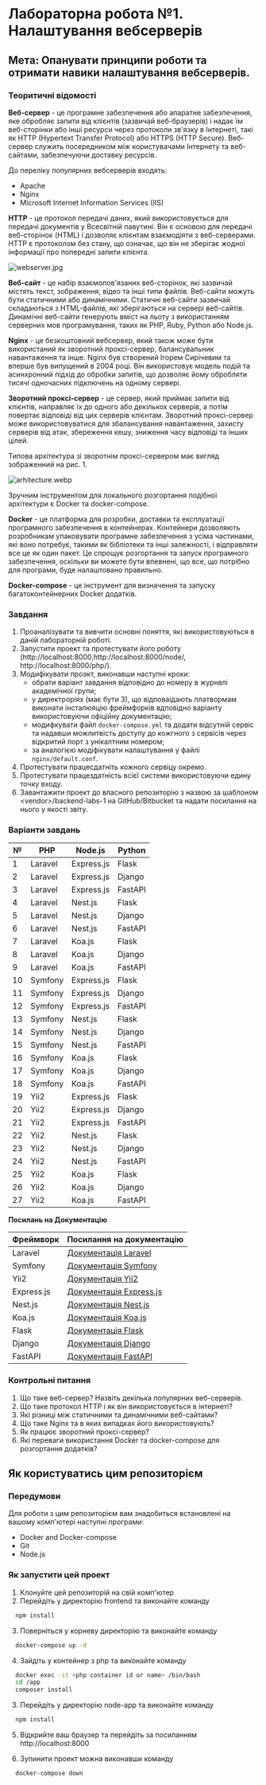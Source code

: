 # Лабораторна робота №1. Налаштування вебсерверів

## Мета: Опанувати принципи роботи та отримати навики налаштування вебсерверів.

### Теоритичні відомості

**Веб-сервер** - це програмне забезпечення або апаратне забезпечення, яке обробляє запити від клієнтів (зазвичай веб-браузерів) і надає їм веб-сторінки або інші ресурси через протоколи зв'язку в Інтернеті, такі як HTTP (Hypertext Transfer Protocol) або HTTPS (HTTP Secure). Веб-сервер служить посередником між користувачами Інтернету та веб-сайтами, забезпечуючи доставку ресурсів.

До переліку популярних вебсерверів входять:

- Apache
- Nginx
- Microsoft Internet Information Services (IIS)

**HTTP** - це протокол передачі даних, який використовується для передачі документів у Всесвітній павутині. Він є основою для передачі веб-сторінок (HTML) і дозволяє клієнтам взаємодіяти з веб-серверами. HTTP є протоколом без стану, що означає, що він не зберігає жодної інформації про попередні запити клієнта.

![webserver.jpg](assets%2Fwebserver.jpg)

**Веб-сайт** - це набір взаємопов'язаних веб-сторінок, які зазвичай містять текст, зображення, відео та інші типи файлів. Веб-сайти можуть бути статичними або динамічними. Статичні веб-сайти зазвичай складаються з HTML-файлів, які зберігаються на сервері веб-сайтів. Динамічні веб-сайти генерують вміст на льоту з використанням серверних мов програмування, таких як PHP, Ruby, Python або Node.js.

**Nginx** - це безкоштовний вебсервер, який також може бути використаний як зворотний проксі-сервер, балансувальник навантаження та інше. 
Nginx був створений Ігорем Сирічевим та вперше був випущений в 2004 році. 
Він використовує модель подій та асинхронний підхід до обробки запитів, що дозволяє йому обробляти тисячі одночасних підключень на одному сервері.

**Зворотний проксі-сервер** - це сервер, який приймає запити від клієнтів, направляє їх до одного або декількох серверів, 
а потім повертає відповіді від цих серверів клієнтам. Зворотний проксі-сервер 
може використовуватися для збалансування навантаження, захисту серверів від атак, збереження кешу, 
зниження часу відповіді та інших цілей.

Типова архітектура зі зворотнім проксі-сервером має вигляд зображенний на рис. 1.

![arhitecture.webp](assets%2Farhitecture.webp)

Зручним інструментом для локального розгортання подібної архітектури є Docker та docker-compose. 

**Docker** - це платформа для розробки, доставки та експлуатації програмного забезпечення в контейнерах. 
Контейнери дозволяють розробникам упаковувати програмне забезпечення з усіма частинами, які воно потребує, такими як бібліотеки 
та інші залежності, і відправляти все це як один пакет. Це спрощує розгортання та запуск програмного забезпечення, 
оскільки ви можете бути впевнені, що все, що потрібно для програми, буде налаштовано правильно.

**Docker-compose** - це інструмент для визначення та запуску багатоконтейнерних Docker додатків.

### Завдання

1. Проаналізувати та вивчити основні поняття, які використовуються в даній лабораторній роботі.
2. Запустити проект та протестувати його роботу (http://localhost:8000,http://localhost:8000/node/, http://localhost:8000/php/).
3. Модифікувати проэкт, виконавши наступні кроки:
   - обрати варіант завдання відповідно до номеру в журнвлі академічної групи;
   - у директроріях (має бути 3), що відповаідають платвормам виконати інсталюяцію фреймфорків вдповідно варіанту використовуючи офіційну документацію;
   - модифкувати файл `docker-compose.yml` та додати відсутній сервіс та надавши можлитвість доступу до кожгного з сервісів через відкритий порт з унікалтним номером;
   - за аналогією модіфікувати налаштування у файлі `nginx/default.conf`.
4. Протестувати працесдатніть кожного сервіцу окремо.
5. Протестувати працездатність всієї системи використовуючи едину точку входу.
6. Завантажити проект до власного репозиторію з назвою за шаблоном \<vendor\>/backend-labs-1 на GitHub/Bitbucket та надати посилання на нього у якості звіту.

### Варіанти завдань

| № | PHP                | Node.js            | Python          |
|---|-------------------|--------------------|-----------------|
| 1 | Laravel           | Express.js         | Flask           |
| 2 | Laravel           | Express.js         | Django          |
| 3 | Laravel           | Express.js         | FastAPI         |
| 4 | Laravel           | Nest.js            | Flask           |
| 5 | Laravel           | Nest.js            | Django          |
| 6 | Laravel           | Nest.js            | FastAPI         |
| 7 | Laravel           | Koa.js             | Flask           |
| 8 | Laravel           | Koa.js             | Django          |
| 9 | Laravel           | Koa.js             | FastAPI         |
|10 | Symfony           | Express.js         | Flask           |
|11 | Symfony           | Express.js         | Django          |
|12 | Symfony           | Express.js         | FastAPI         |
|13 | Symfony           | Nest.js            | Flask           |
|14 | Symfony           | Nest.js            | Django          |
|15 | Symfony           | Nest.js            | FastAPI         |
|16 | Symfony           | Koa.js             | Flask           |
|17 | Symfony           | Koa.js             | Django          |
|18 | Symfony           | Koa.js             | FastAPI         |
|19 | Yii2              | Express.js         | Flask           |
|20 | Yii2              | Express.js         | Django          |
|21 | Yii2              | Express.js         | FastAPI         |
|22 | Yii2              | Nest.js            | Flask           |
|23 | Yii2              | Nest.js            | Django          |
|24 | Yii2              | Nest.js            | FastAPI         |
|25 | Yii2              | Koa.js             | Flask           |
|26 | Yii2              | Koa.js             | Django          |
|27 | Yii2              | Koa.js             | FastAPI         |


**Посилань на Документацію**

| Фреймворк    | Посилання на документацію                                      |
|--------------|----------------------------------------------------------------|
| Laravel      | [Документація Laravel](https://laravel.com/docs)               |
| Symfony      | [Документація Symfony](https://symfony.com/doc/current)        |
| Yii2         | [Документація Yii2](https://www.yiiframework.com/doc/guide/2.0)|
| Express.js   | [Документація Express.js](https://expressjs.com/)             |
| Nest.js      | [Документація Nest.js](https://docs.nestjs.com/)               |
| Koa.js       | [Документація Koa.js](https://koajs.com/)                     |
| Flask        | [Документація Flask](https://flask.palletsprojects.com/)      |
| Django       | [Документація Django](https://docs.djangoproject.com/)       |
| FastAPI      | [Документація FastAPI](https://fastapi.tiangolo.com/)       |


### Контрольні питання

1. Що таке веб-сервер? Назвіть декілька популярних веб-серверів.
2. Що таке протокол HTTP і як він використовується в інтернеті?
3. Які різниці між статичними та динамічними веб-сайтами?
4. Що таке Nginx та в яких випадках його використовують?
5. Як працює зворотний проксі-сервер?
6. Які переваги використання Docker та docker-compose для розгортання додатків?

## Як користуватись цим репозиторієм

### Передумови

Для роботи з цим репозиторієм вам знадобиться встановлені на вашому комп'ютері наступні програми:

- Docker and Docker-compose
- Git 
- Node.js

### Як запустити цей проект

1. Клонуйте цей репозиторій на свій комп'ютер
2. Перейдіть у директорію frontend та виконайте команду
```bash
  npm install
```
3. Поверніться у корневу директорію та виконайте команду
```bash
  docker-compose up -d
```  
4. Зайдіть у контейнер з php та виконайте команду
```bash
  docker exec -it <php container id or name> /bin/bash
  cd /app
  composer install
```
3. Перейдіть у директорію node-app та виконайте команду
```bash
  npm install
```
5. Відкрийте ваш браузер та перейдіть за посиланням http://localhost:8000

6. Зупинити проект можна виконавши команду
```bash
  docker-compose down
``` 
